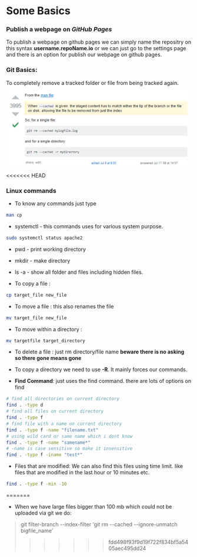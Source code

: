 # Some Basics

### Publish a webpage on *GitHub Pages*	
 To publish a webpage on github pages we can simply name the repositry on this syntax __username.repoName.io__ or we can just go to the settings page and there is an option for publish our webpage on github pages. 

### Git Basics:
 To completely remove a tracked folder or file from being tracked again.
 ![](inc/gitBasics.PNG)

<<<<<<< HEAD

### Linux commands 

* To know any commands just type 
```bash 
man cp
```

* systemctl - this commands uses for various system purpose. 
```bash
sudo systemctl status apache2
```

* pwd - print working directory 

* mkdir - make directory 

* ls -a - show all folder and files including hidden files. 

* To copy a file : 
```bash 
cp target_file new_file
```

* To move a file : this also renames the file
```bash 
mv target_file new_file
```

* To move within a directory : 
```bash 
mv targetfile target_directory
```

* To delete a file : just rm directory/file name **beware there is no asking so there gone means gone** 

* To copy a directory we need to use **-R**. It mainly forces our commands. 

* **Find Command**: just uses the find command. there are lots of options on find
```bash 
# find all directories on current directory
find . -type d 
# find all files on current directory
find . -type f
# find file with a name on current directory 
find . -type f -name "filename.txt"
# using wild card or same name which i dont know 
find . -type f -name "samename*"
# -name is case sensitive so make it insensitive 
find . -type f -iname "test*" 

```  

* Files that are modified: We can also find this files using time limit. like files that are modified in the last hour or 10 minutes etc. 
```bash 
find . -type f -min -10
```
=======
 * When we have large files bigger than 100 mb which could not be uploaded via git we do: 
 > git filter-branch --index-filter 'git rm --cached --ignore-unmatch bigfile_name'
>>>>>>> fdd498f93f9d19f722f834bf5a5405aec495dd24
